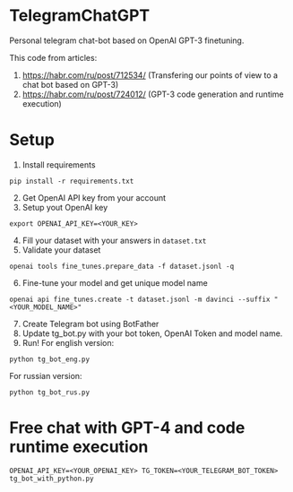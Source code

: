 # TelegramChatGPT
Personal telegram chat-bot based on OpenAI GPT-3 finetuning.

This code from articles: 
1. https://habr.com/ru/post/712534/ (Transfering our points of view to a chat bot based on GPT-3)
2. https://habr.com/ru/post/724012/ (GPT-3 code generation and runtime execution)

# Setup
1. Install requirements
```
pip install -r requirements.txt
```
2. Get OpenAI API key from your account
3. Setup yout OpenAI key
```
export OPENAI_API_KEY=<YOUR_KEY>
```
4. Fill your dataset with your answers in `dataset.txt`
5. Validate your dataset
```
openai tools fine_tunes.prepare_data -f dataset.jsonl -q
```
6. Fine-tune your model and get unique model name
```
openai api fine_tunes.create -t dataset.jsonl -m davinci --suffix "<YOUR_MODEL_NAME>"
```
7. Create Telegram bot using BotFather
8. Update tg_bot.py with your bot token, OpenAI Token and model name.
9. Run!
For english version:
```
python tg_bot_eng.py
```
For russian version:
```
python tg_bot_rus.py
```

# Free chat with GPT-4 and code runtime execution
```
OPENAI_API_KEY=<YOUR_OPENAI_KEY> TG_TOKEN=<YOUR_TELEGRAM_BOT_TOKEN> tg_bot_with_python.py
```
